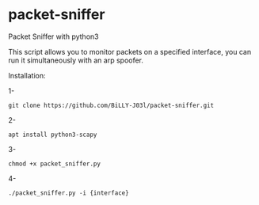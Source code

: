 # packet-sniffer
Packet Sniffer with python3

This script allows you to monitor packets on a specified interface, you can run it simultaneously with an arp spoofer.

Installation:

1-

    git clone https://github.com/BiLLY-J03l/packet-sniffer.git

2-

    apt install python3-scapy

3-

    chmod +x packet_sniffer.py

4-

    ./packet_sniffer.py -i {interface}
